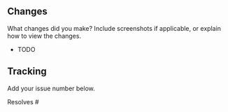 ## Changes

What changes did you make? Include screenshots if applicable, or explain how to view the changes.

- TODO

## Tracking

Add your issue number below.

Resolves #

